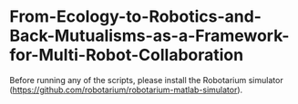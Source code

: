 # From-Ecology-to-Robotics-and-Back-Mutualisms-as-a-Framework-for-Multi-Robot-Collaboration

Before running any of the scripts, please install the Robotarium simulator (https://github.com/robotarium/robotarium-matlab-simulator).  
